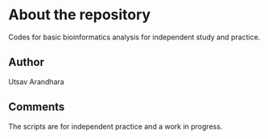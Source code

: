 # About the repository
Codes for basic bioinformatics analysis for independent study and practice.

## Author
Utsav Arandhara

## Comments
The scripts are for independent practice and a work in progress.